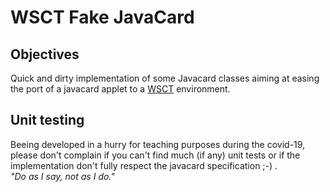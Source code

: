 # WSCT Fake JavaCard

## Objectives

Quick and dirty implementation of some Javacard classes aiming at easing the port of a javacard applet to a [WSCT](https://github.com/wsct/) environment.

## Unit testing

Beeing developed in a hurry for teaching purposes during the covid-19, please don't complain if you can't find much (if any) unit tests or if the implementation don't fully respect the javacard specification ;-) .<br/>
 _"Do as I say, not as I do."_
